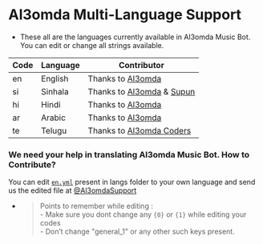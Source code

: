 # Al3omda Multi-Language Support

- These all are the languages currently available in Al3omda Music Bot. You can edit or change all strings available.

| Code | Language | Contributor |
|-|-------|-------|
| en | English | Thanks to [Al3omda](https://t.me/FM_3omda)
| si | Sinhala  | Thanks to [Al3omda](https://t.me/FM_3omda) & [Supun](https://t.me/FM_3omda)
| hi | Hindi  | Thanks to [Al3omda](https://t.me/FM_3omda)
| ar | Arabic | Thanks to [Al3omda](https://t.me/FM_3omda)
| te | Telugu | Thanks to [Al3omda Coders](https://t.me/FM_3omda)


### We need your help in translating Al3omda Music Bot. How to Contribute?

You can edit [`en.yml`](https://github.com/Al3omdaa) present in langs folder to your own language and send us the edited file at [@Al3omdaSupport](https://t.me/GROUP_VEGA)

- > Points to remember while editing : <br> - Make sure you dont change any `{0}` or `{1}` while editing your codes <br> - Don’t change "general_1" or any other such keys present.

